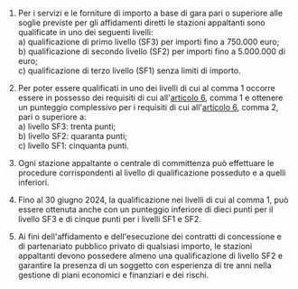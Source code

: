 1. Per i servizi e le forniture di importo a base di gara pari o superiore alle soglie previste per gli affidamenti diretti le stazioni appaltanti sono qualificate in uno dei seguenti livelli:<br>a) qualificazione di primo livello (SF3) per importi fino a 750.000 euro;<br>b) qualificazione di secondo livello (SF2) per importi fino a 5.000.000 di euro;<br>c) qualificazione di terzo livello (SF1) senza limiti di importo.

2. Per poter essere qualificati in uno dei livelli di cui al comma 1 occorre essere in possesso dei requisiti di cui all'[articolo 6](/allegato-2.4-articolo-6/1), comma 1 e ottenere un punteggio complessivo per i requisiti di cui all'[articolo 6](/allegato-2.4-articolo-6/1), comma 2, pari o superiore a:<br>a) livello SF3: trenta punti;<br>b) livello SF2: quaranta punti;<br>c) livello SF1: cinquanta punti.

3. Ogni stazione appaltante o centrale di committenza può effettuare le procedure corrispondenti al livello di qualificazione posseduto e a quelli inferiori.

4. Fino al 30 giugno 2024, la qualificazione nei livelli di cui al comma 1, può essere ottenuta anche con un punteggio inferiore di dieci punti per il livello SF3 e di cinque punti per i livelli SF1 e SF2.

5. Ai fini dell'affidamento e dell'esecuzione dei contratti di concessione e di partenariato pubblico privato di qualsiasi importo, le stazioni appaltanti devono possedere almeno una qualificazione di livello SF2 e garantire la presenza di un soggetto con esperienza di tre anni nella gestione di piani economici e finanziari e dei rischi.
